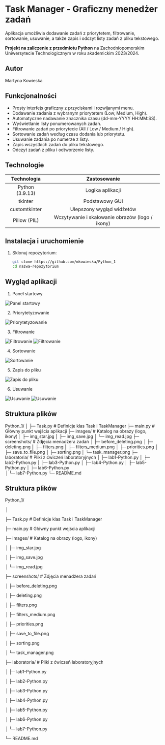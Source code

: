 # Task Manager - Graficzny menedżer zadań
Aplikacja umożliwia dodawanie zadań z priorytetem, filtrowanie, sortowanie, usuwanie, a także zapis i odczyt listy zadań z pliku tekstowego.

**Projekt na zaliczenie z przedmiotu Python** na Zachodniopomorskim Uniwersytecie Technologicznym w roku akademickim 2023/2024.

## Autor
Martyna Kowieska

## Funkcjonalności
- Prosty interfejs graficzny z przyciskami i rozwijanymi menu.
- Dodawanie zadania z wybranym priorytetem (Low, Medium, High).
- Automatyczne nadawanie znacznika czasu (dd-mm-YYYY HH:MM:SS).
- Wyświetlanie listy ponumerowanych zadań.
- Filtrowanie zadań po priorytecie (All / Low / Medium / High).
- Sortowanie zadań według czasu dodania lub priorytetu.
- Usuwanie zadania po numerze z listy.
- Zapis wszystkich zadań do pliku tekstowego.
- Odczyt zadań z pliku i odtworzenie listy.

## Technologie
|   Technologia   |                   Zastosowanie                  |
|:---------------:|:-----------------------------------------------:|
| Python (3.9.13) | Logika aplikacji                                |
| tkinter         | Podstawowy GUI                                  |
| customtkinter   | Ulepszony wygląd widżetów                       |
| Pillow (PIL)    | Wczytywanie i skalowanie obrazów (logo / ikony) |

## Instalacja i uruchomienie
1. Sklonuj repozytorium:
   ```bash
   git clone https://github.com/mkowieska/Python_1
   cd nazwa-repozytorium
   ```

## Wygląd aplikacji
1. Panel startowy

![Panel startowy](screenshots/Task_manager.png)

2. Priorytetyzowanie

![Priorytetyzowanie](screenshots/priorities.png)

3. Filtrowanie

![Filtrowanie](screenshots/filters.png)
![Filtrowanie](screenshots/filters_medium.png)

4. Sortowanie

![Sortowanie](screenshots/sorting.png)

5. Zapis do pliku

![Zapis do pliku](screenshots/save_to_file.png)

6. Usuwanie

![Usuwanie](screenshots/before_deleting.png)
![Usuwanie](screenshots/deleting.png)

## Struktura plików
Python_1/
│
├─ Task.py               # Definicje klas Task i TaskManager
├─ main.py               # Główny punkt wejścia aplikacji
├─ images/               # Katalog na obrazy (logo, ikony)
│   ├─ img_star.jpg
│   ├─ img_save.jpg
│   └─ img_read.jpg
├─ screenshots/          # Zdjęcia menadżera zadań
│   ├─ before_deleting.png
│   ├─ deleting.png
│   ├─ filters.png
│   ├─ filters_medium.png
│   ├─ priorities.png
│   ├─ save_to_file.png
│   ├─ sorting.png
│   └─ task_manager.png 
├─ laboratoria/          # Pliki z ćwiczeń laboratoryjnych
│   ├─ lab1-Python.py 
│   ├─ lab2-Python.py 
│   ├─ lab3-Python.py
│   ├─ lab4-Python.py 
│   ├─ lab5-Python.py 
│   ├─ lab6-Python.py  
│   └─ lab7-Python.py 
└─ README.md
</details>

## Struktura plików
Python_1/

│

├─ Task.py               # Definicje klas Task i TaskManager

├─ main.py               # Główny punkt wejścia aplikacji

├─ images/               # Katalog na obrazy (logo, ikony)

│   ├─ img_star.jpg

│   ├─ img_save.jpg

│   └─ img_read.jpg

├─ screenshots/          # Zdjęcia menadżera zadań

│   ├─ before_deleting.png

│   ├─ deleting.png

│   ├─ filters.png

│   ├─ filters_medium.png

│   ├─ priorities.png

│   ├─ save_to_file.png

│   ├─ sorting.png

│   └─ task_manager.png 

├─ laboratoria/          # Pliki z ćwiczeń laboratoryjnych

│   ├─ lab1-Python.py 

│   ├─ lab2-Python.py 

│   ├─ lab3-Python.py

│   ├─ lab4-Python.py 

│   ├─ lab5-Python.py 

│   ├─ lab6-Python.py  

│   └─ lab7-Python.py 

└─ README.md
